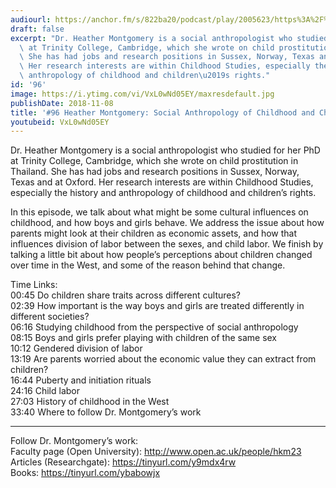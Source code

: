 ```yaml
---
audiourl: https://anchor.fm/s/822ba20/podcast/play/2005623/https%3A%2F%2Fd3ctxlq1ktw2nl.cloudfront.net%2Fproduction%2F2018-11-30%2F7707232-48000-2-18aea3ee807fb.mp3
draft: false
excerpt: "Dr. Heather Montgomery is a social anthropologist who studied for her PhD\
  \ at Trinity College, Cambridge, which she wrote on child prostitution in Thailand.\
  \ She has had jobs and research positions in Sussex, Norway, Texas and at Oxford.\
  \ Her research interests are within Childhood Studies, especially the history and\
  \ anthropology of childhood and children\u2019s rights."
id: '96'
image: https://i.ytimg.com/vi/VxL0wNd05EY/maxresdefault.jpg
publishDate: 2018-11-08
title: '#96 Heather Montgomery: Social Anthropology of Childhood and Child Labor'
youtubeid: VxL0wNd05EY
---
```

<div class="timelinks">

Dr. Heather Montgomery is a social anthropologist who studied for her PhD at Trinity College, Cambridge, which she wrote on child prostitution in Thailand. She has had jobs and research positions in Sussex, Norway, Texas and at Oxford. Her research interests are within Childhood Studies, especially the history and anthropology of childhood and children’s rights.

In this episode, we talk about what might be some cultural influences on childhood, and how boys and girls behave. We address the issue about how parents might look at their children as economic assets, and how that influences division of labor between the sexes, and child labor. We finish by talking a little bit about how people’s perceptions about children changed over time in the West, and some of the reason behind that change.

Time Links:  
<time>00:45</time> Do children share traits across different cultures?   
<time>02:39</time> How important is the way boys and girls are treated differently in different societies?        
<time>06:16</time> Studying childhood from the perspective of social anthropology   
<time>08:15</time> Boys and girls prefer playing with children of the same sex  
<time>10:12</time> Gendered division of labor  
<time>13:19</time> Are parents worried about the economic value they can extract from children?          
<time>16:44</time> Puberty and initiation rituals       
<time>24:16</time> Child labor      
<time>27:03</time> History of childhood in the West  
<time>33:40</time> Where to follow Dr. Montgomery’s work

---

Follow Dr. Montgomery’s work:  
Faculty page (Open University): http://www.open.ac.uk/people/hkm23  
Articles (Researchgate): https://tinyurl.com/y9mdx4rw  
Books: https://tinyurl.com/ybabowjx
</div>

